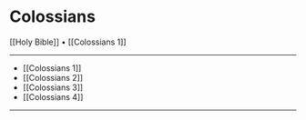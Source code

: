 # Colossians

[[Holy Bible]] • [[Colossians 1]]

---

- [[Colossians 1]]
- [[Colossians 2]]
- [[Colossians 3]]
- [[Colossians 4]]

---
